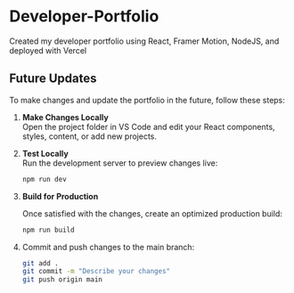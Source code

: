 # Developer-Portfolio
Created my developer portfolio using React, Framer Motion, NodeJS, and deployed with Vercel

## Future Updates

To make changes and update the portfolio in the future, follow these steps:

1. **Make Changes Locally**  
   Open the project folder in VS Code and edit your React components, styles, content, or add new projects.

2. **Test Locally**  
   Run the development server to preview changes live:  
   ```bash
   npm run dev
3. **Build for Production**

   Once satisfied with the changes, create an optimized production build:

   ```bash
   npm run build

4. Commit and push changes to the main branch:

   ```bash
   git add .
   git commit -m "Describe your changes"
   git push origin main

